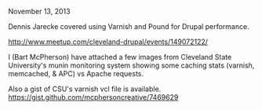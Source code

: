 November 13, 2013

Dennis Jarecke covered using Varnish and Pound for Drupal performance.

http://www.meetup.com/cleveland-drupal/events/149072122/

I (Bart McPherson) have attached a few images from Cleveland State University's munin monitoring system showing some caching stats (varnish, memcached, & APC) vs Apache requests.

Also a gist of CSU's varnish vcl file is available.
https://gist.github.com/mcphersoncreative/7469629
